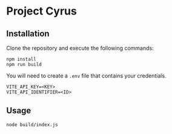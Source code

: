 # Project Cyrus

## Installation
Clone the repository and execute the following commands:
```
npm install
npm run build
```
You will need to create a `.env` file that contains your credentials.
```
VITE_API_KEY=<KEY>
VITE_API_IDENTIFIER=<ID>
```

## Usage
```
node build/index.js
```
